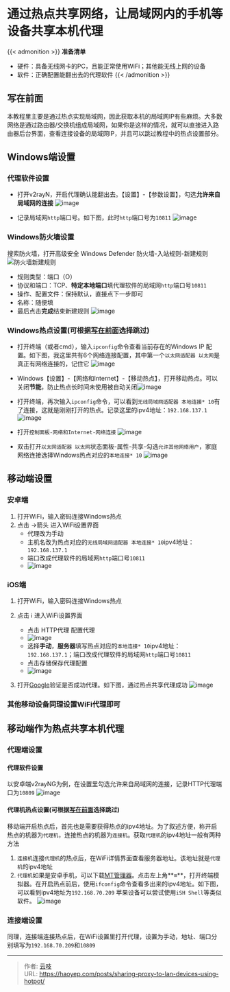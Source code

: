 # 通过热点共享网络，让局域网内的手机等设备共享本机代理


<!--more-->

{{< admonition >}}
**准备清单**
- 硬件：具备无线网卡的PC，且能正常使用WiFi；其他能无线上网的设备
- 软件：正确配置能翻出去的代理软件
{{< /admonition >}}

## 写在前面
本教程里主要是通过热点实现局域网，因此获取本机的局域网IP有些麻烦。大多数网络是通过路由器/交换机组成局域网，如果你是这样的情况，就可以直接进入路由器后台界面，查看连接设备的局域网IP，并且可以跳过教程中的热点设置部分。

## Windows端设置
### 代理软件设置
- 打开v2rayN，开启代理确认能翻出去。【设置】-【参数设置】，勾选**允许来自局域网的连接**
![image](https://cdn.haoyep.com/gh/leegical/Blog_img/md_img202211051935143.png)

- 记录局域网`http`端口号。如下图，此时`http`端口号为`10811`
![image](https://cdn.haoyep.com/gh/leegical/Blog_img/md_img202211051937142.png)

### Windows防火墙设置
搜索防火墙，打开高级安全 Windows Defender 防火墙-入站规则-新建规则
![防火墙新建规则](https://cdn.haoyep.com/gh/leegical/Blog_img/md_img202211052032704.png)

- 规则类型：端口（O）
- 协议和端口：TCP、**特定本地端口**填代理软件的局域网`http`端口号`10811`
- 操作、配置文件：保持默认，直接点下一步即可
- 名称：随便填
- 最后点击**完成**结束新建规则
![image](https://cdn.haoyep.com/gh/leegical/Blog_img/md_img202211052039738.png)

### Windows热点设置(可根据[写在前面](#写在前面)选择跳过)
- 打开终端（或者cmd），输入`ipconfig`命令查看当前存在的Windows IP 配置。如下图，我这里共有6个网络连接配置，其中第一个`以太网适配器 以太网`是真正有网络连接的，记住它
![image](https://cdn.haoyep.com/gh/leegical/Blog_img/md_img202211051941715.png)

- Windows【设置】-【网络和Internet】-【移动热点】，打开移动热点。可以关闭**节能**，防止热点长时间未使用被自动关闭![image](https://cdn.haoyep.com/gh/leegical/Blog_img/md_img202211052120859.png)


- 打开终端，再次输入`ipconfig`命令，可以看到`无线局域网适配器 本地连接* 10`有了连接，这就是刚刚打开的热点。记录这里的ipv4地址：`192.168.137.1`
![image](https://cdn.haoyep.com/gh/leegical/Blog_img/md_img202211051946412.png)

- 打开`控制面板-网络和Internet-网络连接`
![image](https://cdn.haoyep.com/gh/leegical/Blog_img/md_img202211051950577.png)

- 双击打开`以太网适配器 以太网`状态面板-属性-共享-勾选`允许其他网络用户`，家庭网络连接选择Windows热点对应的`本地连接* 10`
![image](https://cdn.haoyep.com/gh/leegical/Blog_img/md_img202211052036922.png)

## 移动端设置
### 安卓端
1. 打开WiFi，输入密码连接Windows热点
2. 点击 →箭头 进入WiFi设置界面
	- 代理改为手动
	- 主机名改为热点对应的`无线局域网适配器 本地连接* 10`ipv4地址：`192.168.137.1`
	- 端口改成代理软件的局域网`http`端口号`10811`
	- ![image](https://cdn.haoyep.com/gh/leegical/Blog_img/md_img202211052048062.png)

### iOS端
1. 打开WiFi，输入密码连接Windows热点
2. 点击 ℹ️ 进入WiFi设置界面
	- 点击  HTTP代理 配置代理
	- ![image](https://cdn.haoyep.com/gh/leegical/Blog_img/md_img202211052059804.png)
	- 选择**手动**，**服务器**填写热点对应的`本地连接* 10`ipv4地址：`192.168.137.1`；端口改成代理软件的局域网`http`端口号`10811`
	- 点击存储保存代理配置
	- ![image](https://cdn.haoyep.com/gh/leegical/Blog_img/md_img202211052101304.png)

3. 打开[Google](https://www.google.com/)验证是否成功代理。如下图，通过热点共享代理成功
![image](https://cdn.haoyep.com/gh/leegical/Blog_img/md_img202211052104630.png)

### 其他移动设备同理设置WiFi代理即可

## 移动端作为热点共享本机代理
### 代理端设置
#### 代理软件设置
以安卓端v2rayNG为例，在设置里勾选允许来自局域网的连接，记录HTTP代理端口为`10809`
	![image](https://cdn.haoyep.com/gh/leegical/Blog_img/md_img202211052142548.png)

#### 代理机热点设置(可根据[写在前面](#写在前面)选择跳过)
移动端开启热点后，首先也是需要获得热点的ipv4地址。为了叙述方便，称开启热点的机器为`代理机`，连接热点的机器为`连接机`。获取`代理机`的ipv4地址一般有两种方法
1. `连接机`连接`代理机`的热点后，在WiFi详情界面查看服务器地址。该地址就是`代理机`的ipv4地址
2. `代理机`如果是安卓手机，可以下载[MT管理器](https://www.coolapk.com/apk/bin.mt.plus)。点击左上角**≡**，打开终端模拟器。在开启热点前后，使用`ifconfig`命令查看多出来的ipv4地址。如下图，可以看到ipv4地址为`192.168.70.209`
	苹果设备可以尝试使用`iSH Shell`等类似软件。
![image](https://cdn.haoyep.com/gh/leegical/Blog_img/md_img202211052145229.png)

### 连接端设置
同理，连接端连接热点后，在WiFi设置里打开代理，设置为手动，地址、端口分别填写为`192.168.70.209`和`10809`

---

> 作者: [云吱](https://haoyep.com/)  
> URL: https://haoyep.com/posts/sharing-proxy-to-lan-devices-using-hotpot/  

